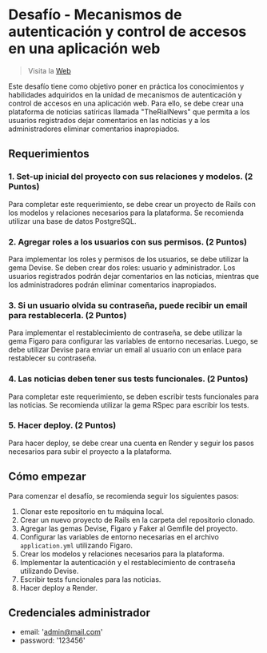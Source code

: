 # Desafío - Mecanismos de autenticación y control de accesos en una aplicación web

> Visita la [Web](https://real-news.onrender.com/)

Este desafío tiene como objetivo poner en práctica los conocimientos y habilidades adquiridos en la unidad de mecanismos de autenticación y control de accesos en una aplicación web. Para ello, se debe crear una plataforma de noticias satíricas llamada "TheRialNews" que permita a los usuarios registrados dejar comentarios en las noticias y a los administradores eliminar comentarios inapropiados.

## Requerimientos

### 1. Set-up inicial del proyecto con sus relaciones y modelos. (2 Puntos)

Para completar este requerimiento, se debe crear un proyecto de Rails con los modelos y relaciones necesarios para la plataforma. Se recomienda utilizar una base de datos PostgreSQL.

### 2. Agregar roles a los usuarios con sus permisos. (2 Puntos)

Para implementar los roles y permisos de los usuarios, se debe utilizar la gema Devise. Se deben crear dos roles: usuario y administrador. Los usuarios registrados podrán dejar comentarios en las noticias, mientras que los administradores podrán eliminar comentarios inapropiados.

### 3. Si un usuario olvida su contraseña, puede recibir un email para restablecerla. (2 Puntos)

Para implementar el restablecimiento de contraseña, se debe utilizar la gema Figaro para configurar las variables de entorno necesarias. Luego, se debe utilizar Devise para enviar un email al usuario con un enlace para restablecer su contraseña.

### 4. Las noticias deben tener sus tests funcionales. (2 Puntos)

Para completar este requerimiento, se deben escribir tests funcionales para las noticias. Se recomienda utilizar la gema RSpec para escribir los tests.

### 5. Hacer deploy. (2 Puntos)

Para hacer deploy, se debe crear una cuenta en Render y seguir los pasos necesarios para subir el proyecto a la plataforma.

## Cómo empezar

Para comenzar el desafío, se recomienda seguir los siguientes pasos:

1. Clonar este repositorio en tu máquina local.
2. Crear un nuevo proyecto de Rails en la carpeta del repositorio clonado.
3. Agregar las gemas Devise, Figaro y Faker al Gemfile del proyecto.
4. Configurar las variables de entorno necesarias en el archivo `application.yml` utilizando Figaro.
5. Crear los modelos y relaciones necesarios para la plataforma.
6. Implementar la autenticación y el restablecimiento de contraseña utilizando Devise.
7. Escribir tests funcionales para las noticias.
8. Hacer deploy a Render.

## Credenciales administrador

- email: 'admin@mail.com'
- password: '123456'

